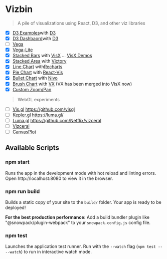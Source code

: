 # Vizbin

> A pile of visualizations using React, D3, and other viz libraries

-   [x] [D3 Examples](https://wjv.io/vizbin/d3)with [D3](https://d3js.org/)
-   [x] [D3 Dashbaord](https://wjv.io/vizbin/dashboard)with [D3](https://d3js.org/)
-   [ ] [Vega](https://vega.github.io/vega/)
-   [x] [Vega-Lite](https://vega.github.io/vega-lite/)
-   [x] [Stacked Bars](https://wjv.io/vizbin/visx) with [VisX](https://airbnb.io/visx/gallery) ... [VisX Demos](https://github.com/airbnb/visx/tree/master/packages/visx-demo)
-   [x] [Stacked Area](https://wjv.io/vizbin/victory) with [Victory](https://formidable.com/open-source/victory/gallery/)
-   [x] [Line Chart](https://wjv.io/vizbin/recharts) with[Recharts](http://recharts.org/en-US/examples)
-   [x] [Pie Chart](https://wjv.io/vizbin/reactvis) with [React-Vis](https://uber.github.io/react-vis/)
-   [x] [Bullet Chart](https://wjv.io/vizbin/nivo) with [Nivo](https://nivo.rocks/components)
-   [x] [Brush Chart](https://wjv.io/vizbin/vx) with [VX](https://vx-demo.now.sh/gallery) (VX has been merged into VisX now)
-   [x] [Custom Zoom/Pan](https://wjv.io/vizbin/zoompan)

> WebGL experiments

-   [ ] [Vis.gl](https://vis.gl/) https://github.com/visgl
-   [ ] [Kepler.gl](https://kepler.gl/) https://luma.gl/
-   [ ] [Luma.gl](https://luma.gl/) https://github.com/Netflix/vizceral
-   [ ] [Vizceral](https://github.com/Netflix/vizceral)
-   [ ] [CanvasPlot](https://cau-se.github.io/canvas-plot/)

## Available Scripts

### npm start

Runs the app in the development mode with hot reload and linting errors.
Open http://localhost:8080 to view it in the browser.

### npm run build

Builds a static copy of your site to the `build/` folder.
Your app is ready to be deployed!

**For the best production performance:** Add a build bundler plugin like "@snowpack/plugin-webpack" to your `snowpack.config.js` config file.

### npm test

Launches the application test runner.
Run with the `--watch` flag (`npm test -- --watch`) to run in interactive watch mode.
